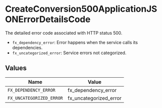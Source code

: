 # CreateConversion500ApplicationJSONErrorDetailsCode

The detailed error code associated with HTTP status 500.
* `fx_dependency_error`: Error happens when the service calls its dependencies.
* `fx_uncategorized_error`: Service errors not categorized.



## Values

| Name                     | Value                    |
| ------------------------ | ------------------------ |
| `FX_DEPENDENCY_ERROR`    | fx_dependency_error      |
| `FX_UNCATEGORIZED_ERROR` | fx_uncategorized_error   |